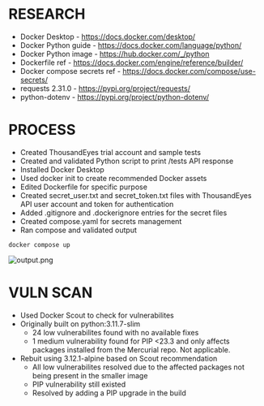 # RESEARCH
- Docker Desktop - https://docs.docker.com/desktop/
- Docker Python guide - https://docs.docker.com/language/python/
- Docker Python image - https://hub.docker.com/_/python
- Dockerfile ref - https://docs.docker.com/engine/reference/builder/
- Docker compose secrets ref - https://docs.docker.com/compose/use-secrets/
- requests 2.31.0 - https://pypi.org/project/requests/
- python-dotenv - https://pypi.org/project/python-dotenv/

# PROCESS
- Created ThousandEyes trial account and sample tests
- Created and validated Python script to print /tests API response
- Installed Docker Desktop
- Used docker init to create recommended Docker assets
- Edited Dockerfile for specific purpose
- Created secret_user.txt and secret_token.txt files with ThousandEyes API user account and token for authentication
- Added .gitignore and .dockerignore entries for the secret files
- Created compose.yaml for secrets management
- Ran compose and validated output

```docker compose up```

![output.png](output.png)

# VULN SCAN
- Used Docker Scout to check for vulnerabilites
- Originally built on python:3.11.7-slim
  - 24 low vulnerabilites found with no available fixes
  - 1 medium vulnerability found for PIP <23.3 and only affects packages installed from the Mercurial repo. Not applicable.
- Rebuit using 3.12.1-alpine based on Scout recommendation
  - All low vulnerabilites resolved due to the affected packages not being present in the smaller image
  - PIP vulnerability still existed
  - Resolved by adding a PIP upgrade in the build
